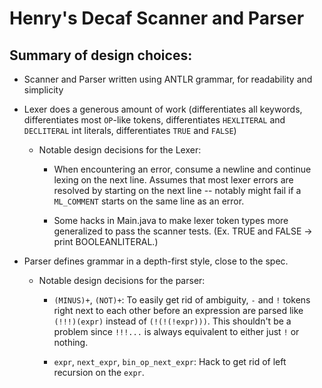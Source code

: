 Henry's Decaf Scanner and Parser
=============

## Summary of design choices:

- Scanner and Parser written using ANTLR grammar, for readability and simplicity

- Lexer does a generous amount of work (differentiates all keywords,
differentiates most `OP`-like tokens, differentiates `HEXLITERAL` and
`DECLITERAL` int literals, differentiates `TRUE` and `FALSE`)

  - Notable design decisions for the Lexer:

    - When encountering an error, consume a newline and continue
    lexing on the next line.  Assumes that most lexer errors are
    resolved by starting on the next line -- notably might fail if a
    `ML_COMMENT` starts on the same line as an error.

    - Some hacks in Main.java to make lexer token types more
    generalized to pass the scanner tests.  (Ex. TRUE and FALSE ->
    print BOOLEANLITERAL.)

- Parser defines grammar in a depth-first style, close to the spec.

  - Notable design decisions for the parser:

    - `(MINUS)+`, `(NOT)+`: To easily get rid of ambiguity, `-` and
    `!` tokens right next to each other before an expression are
    parsed like `(!!!)(expr)` instead of `(!(!(!expr)))`.  This
    shouldn't be a problem since `!!!...` is always equivalent to
    either just `!` or nothing.

    - `expr`, `next_expr`, `bin_op_next_expr`: Hack to get rid of left
    recursion on the `expr`.

